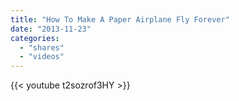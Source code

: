 ```yaml
---
title: "How To Make A Paper Airplane Fly Forever"
date: "2013-11-23"
categories:
  - "shares"
  - "videos"
---
```


{{< youtube t2sozrof3HY >}}
